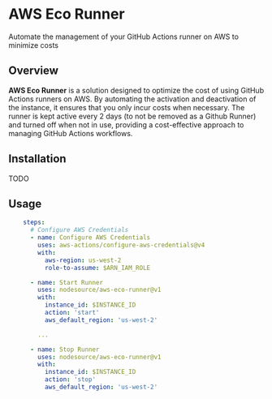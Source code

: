 # AWS Eco Runner

Automate the management of your GitHub Actions runner on AWS to minimize costs

## Overview

**AWS Eco Runner** is a solution designed to optimize the cost of using GitHub Actions runners on AWS. By automating the activation and deactivation of the instance, it ensures that you only incur costs when necessary.
The runner is kept active every 2 days (to not be removed as a Github Runner) and turned off when not in use, providing a cost-effective approach to managing GitHub Actions workflows.

## Installation

TODO

## Usage

```yaml
    steps:
      # Configure AWS Credentials
      - name: Configure AWS Credentials
        uses: aws-actions/configure-aws-credentials@v4
        with:
          aws-region: us-west-2
          role-to-assume: $ARN_IAM_ROLE

      - name: Start Runner
        uses: nodesource/aws-eco-runner@v1
        with:
          instance_id: $INSTANCE_ID
          action: 'start'
          aws_default_region: 'us-west-2'

        ...

      - name: Stop Runner
        uses: nodesource/aws-eco-runner@v1
        with:
          instance_id: $INSTANCE_ID
          action: 'stop'
          aws_default_region: 'us-west-2'
```
